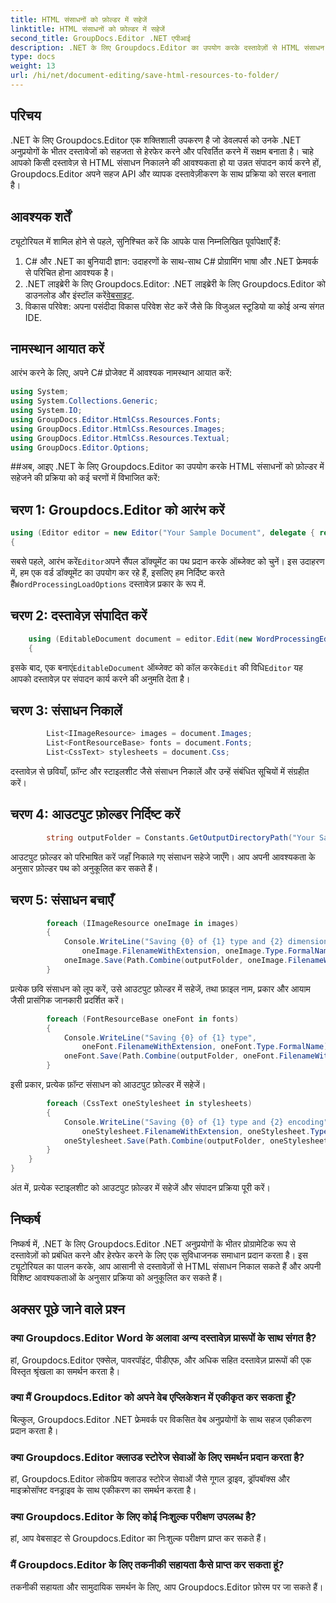 ```yaml
---
title: HTML संसाधनों को फ़ोल्डर में सहेजें
linktitle: HTML संसाधनों को फ़ोल्डर में सहेजें
second_title: GroupDocs.Editor .NET एपीआई
description: .NET के लिए Groupdocs.Editor का उपयोग करके दस्तावेज़ों से HTML संसाधन निकालने का तरीका जानें। यह व्यापक ट्यूटोरियल डेवलपर्स के लिए चरण-दर-चरण मार्गदर्शन प्रदान करता है।
type: docs
weight: 13
url: /hi/net/document-editing/save-html-resources-to-folder/
---
```

## परिचय
.NET के लिए Groupdocs.Editor एक शक्तिशाली उपकरण है जो डेवलपर्स को उनके .NET अनुप्रयोगों के भीतर दस्तावेजों को सहजता से हेरफेर करने और परिवर्तित करने में सक्षम बनाता है। चाहे आपको किसी दस्तावेज़ से HTML संसाधन निकालने की आवश्यकता हो या उन्नत संपादन कार्य करने हों, Groupdocs.Editor अपने सहज API और व्यापक दस्तावेज़ीकरण के साथ प्रक्रिया को सरल बनाता है।
## आवश्यक शर्तें
ट्यूटोरियल में शामिल होने से पहले, सुनिश्चित करें कि आपके पास निम्नलिखित पूर्वापेक्षाएँ हैं:
1. C# और .NET का बुनियादी ज्ञान: उदाहरणों के साथ-साथ C# प्रोग्रामिंग भाषा और .NET फ्रेमवर्क से परिचित होना आवश्यक है।
2.  .NET लाइब्रेरी के लिए Groupdocs.Editor: .NET लाइब्रेरी के लिए Groupdocs.Editor को डाउनलोड और इंस्टॉल करें[वेबसाइट](https://releases.groupdocs.com/editor/net/).
3. विकास परिवेश: अपना पसंदीदा विकास परिवेश सेट करें जैसे कि विजुअल स्टूडियो या कोई अन्य संगत IDE.

## नामस्थान आयात करें
आरंभ करने के लिए, अपने C# प्रोजेक्ट में आवश्यक नामस्थान आयात करें:
```csharp
using System;
using System.Collections.Generic;
using System.IO;
using GroupDocs.Editor.HtmlCss.Resources.Fonts;
using GroupDocs.Editor.HtmlCss.Resources.Images;
using GroupDocs.Editor.HtmlCss.Resources.Textual;
using GroupDocs.Editor.Options;
```
##अब, आइए .NET के लिए Groupdocs.Editor का उपयोग करके HTML संसाधनों को फ़ोल्डर में सहेजने की प्रक्रिया को कई चरणों में विभाजित करें:
## चरण 1: Groupdocs.Editor को आरंभ करें
```csharp
using (Editor editor = new Editor("Your Sample Document", delegate { return new WordProcessingLoadOptions(); }))
{
```
 सबसे पहले, आरंभ करें`Editor`अपने सैंपल डॉक्यूमेंट का पथ प्रदान करके ऑब्जेक्ट को चुनें। इस उदाहरण में, हम एक वर्ड डॉक्यूमेंट का उपयोग कर रहे हैं, इसलिए हम निर्दिष्ट करते हैं`WordProcessingLoadOptions` दस्तावेज़ प्रकार के रूप में.
## चरण 2: दस्तावेज़ संपादित करें
```csharp
	using (EditableDocument document = editor.Edit(new WordProcessingEditOptions()))
	{
```
 इसके बाद, एक बनाएं`EditableDocument` ऑब्जेक्ट को कॉल करके`Edit` की विधि`Editor` यह आपको दस्तावेज़ पर संपादन कार्य करने की अनुमति देता है।
## चरण 3: संसाधन निकालें
```csharp
		List<IImageResource> images = document.Images;
		List<FontResourceBase> fonts = document.Fonts;
		List<CssText> stylesheets = document.Css;
```
दस्तावेज़ से छवियाँ, फ़ॉन्ट और स्टाइलशीट जैसे संसाधन निकालें और उन्हें संबंधित सूचियों में संग्रहीत करें।
## चरण 4: आउटपुट फ़ोल्डर निर्दिष्ट करें
```csharp
		string outputFolder = Constants.GetOutputDirectoryPath("Your Sample Document");
```
आउटपुट फ़ोल्डर को परिभाषित करें जहाँ निकाले गए संसाधन सहेजे जाएँगे। आप अपनी आवश्यकता के अनुसार फ़ोल्डर पथ को अनुकूलित कर सकते हैं।
## चरण 5: संसाधन बचाएँ
```csharp
		foreach (IImageResource oneImage in images)
		{
			Console.WriteLine("Saving {0} of {1} type and {2} dimensions",
				oneImage.FilenameWithExtension, oneImage.Type.FormalName, oneImage.LinearDimensions);
			oneImage.Save(Path.Combine(outputFolder, oneImage.FilenameWithExtension));
		}
```
प्रत्येक छवि संसाधन को लूप करें, उसे आउटपुट फ़ोल्डर में सहेजें, तथा फ़ाइल नाम, प्रकार और आयाम जैसी प्रासंगिक जानकारी प्रदर्शित करें।
```csharp
		foreach (FontResourceBase oneFont in fonts)
		{
			Console.WriteLine("Saving {0} of {1} type",
				oneFont.FilenameWithExtension, oneFont.Type.FormalName);
			oneFont.Save(Path.Combine(outputFolder, oneFont.FilenameWithExtension));
		}
```
इसी प्रकार, प्रत्येक फ़ॉन्ट संसाधन को आउटपुट फ़ोल्डर में सहेजें।
```csharp
		foreach (CssText oneStylesheet in stylesheets)
		{
			Console.WriteLine("Saving {0} of {1} type and {2} encoding",
				oneStylesheet.FilenameWithExtension, oneStylesheet.Type.FormalName, oneStylesheet.Encoding);
			oneStylesheet.Save(Path.Combine(outputFolder, oneStylesheet.FilenameWithExtension));
		}
	}
}
```
अंत में, प्रत्येक स्टाइलशीट को आउटपुट फ़ोल्डर में सहेजें और संपादन प्रक्रिया पूरी करें।

## निष्कर्ष
निष्कर्ष में, .NET के लिए Groupdocs.Editor .NET अनुप्रयोगों के भीतर प्रोग्रामेटिक रूप से दस्तावेज़ों को प्रबंधित करने और हेरफेर करने के लिए एक सुविधाजनक समाधान प्रदान करता है। इस ट्यूटोरियल का पालन करके, आप आसानी से दस्तावेज़ों से HTML संसाधन निकाल सकते हैं और अपनी विशिष्ट आवश्यकताओं के अनुसार प्रक्रिया को अनुकूलित कर सकते हैं।
## अक्सर पूछे जाने वाले प्रश्न
### क्या Groupdocs.Editor Word के अलावा अन्य दस्तावेज़ प्रारूपों के साथ संगत है?
हां, Groupdocs.Editor एक्सेल, पावरपॉइंट, पीडीएफ, और अधिक सहित दस्तावेज़ प्रारूपों की एक विस्तृत श्रृंखला का समर्थन करता है।
### क्या मैं Groupdocs.Editor को अपने वेब एप्लिकेशन में एकीकृत कर सकता हूँ?
बिल्कुल, Groupdocs.Editor .NET फ्रेमवर्क पर विकसित वेब अनुप्रयोगों के साथ सहज एकीकरण प्रदान करता है।
### क्या Groupdocs.Editor क्लाउड स्टोरेज सेवाओं के लिए समर्थन प्रदान करता है?
हां, Groupdocs.Editor लोकप्रिय क्लाउड स्टोरेज सेवाओं जैसे गूगल ड्राइव, ड्रॉपबॉक्स और माइक्रोसॉफ्ट वनड्राइव के साथ एकीकरण का समर्थन करता है।
### क्या Groupdocs.Editor के लिए कोई निःशुल्क परीक्षण उपलब्ध है?
हां, आप वेबसाइट से Groupdocs.Editor का निःशुल्क परीक्षण प्राप्त कर सकते हैं।
### मैं Groupdocs.Editor के लिए तकनीकी सहायता कैसे प्राप्त कर सकता हूं?
तकनीकी सहायता और सामुदायिक समर्थन के लिए, आप Groupdocs.Editor फ़ोरम पर जा सकते हैं।
